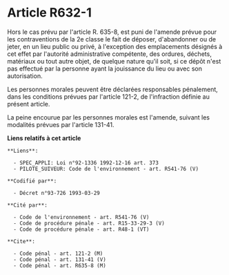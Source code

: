 # Article R632-1

Hors le cas prévu par l'article R. 635-8, est puni de l'amende prévue pour les contraventions de la 2e classe le fait de
déposer, d'abandonner ou de jeter, en un lieu public ou privé, à l'exception des emplacements désignés à cet effet par
l'autorité administrative compétente, des ordures, déchets, matériaux ou tout autre objet, de quelque nature qu'il soit, si
ce dépôt n'est pas effectué par la personne ayant la jouissance du lieu ou avec son autorisation.

Les personnes morales peuvent être déclarées responsables pénalement, dans les conditions prévues par l'article 121-2, de
l'infraction définie au présent article.

La peine encourue par les personnes morales est l'amende, suivant les modalités prévues par l'article 131-41.

**Liens relatifs à cet article**

	**Liens**:

	  - SPEC_APPLI: Loi n°92-1336 1992-12-16 art. 373
	  - PILOTE_SUIVEUR: Code de l'environnement - art. R541-76 (V)

	**Codifié par**:

	  - Décret n°93-726 1993-03-29

	**Cité par**:

	  - Code de l'environnement - art. R541-76 (V)
	  - Code de procédure pénale - art. R15-33-29-3 (V)
	  - Code de procédure pénale - art. R48-1 (VT)

	**Cite**:

	  - Code pénal - art. 121-2 (M)
	  - Code pénal - art. 131-41 (V)
	  - Code pénal - art. R635-8 (M)

